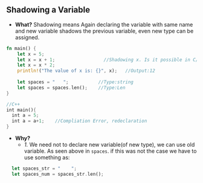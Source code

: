 ## Shadowing a Variable
- **What?** Shadowing means Again declaring the variable with same name and new variable shadows the previous variable, even new type can be assigned.
```rust
fn main() {
    let x = 5;
    let x = x + 1;                  //Shadowing x. Is it possible in C/C++? No
    let x = x * 2;
    println!("The value of x is: {}", x);   //Output:12
    
    let spaces = "   ";           //Type:string
    let spaces = spaces.len();    //Type:Len
}

//C++
int main(){
  int a = 5;
  int a = a+1;    //Compliation Error, redeclaration
}
```
- **Why?**
  - *1.* We need not to declare new variable(of new type), we can use old variable. As seen above in `spaces`. if this was not the case we have to use something as:
```rust
  let spaces_str = "    ";
  let spaces_num = spaces_str.len();
```
